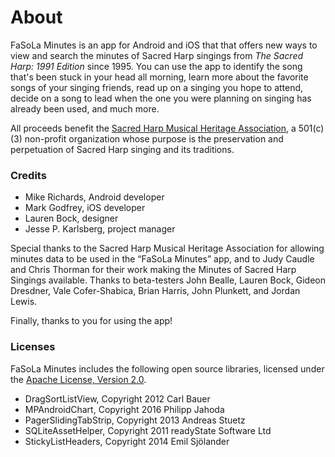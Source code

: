 # About

FaSoLa Minutes is an app for Android and iOS that that offers new ways to view and search the minutes of Sacred Harp singings from _The Sacred Harp: 1991 Edition_ since 1995. You can use the app to identify the song that's been stuck in your head all morning, learn more about the favorite songs of your singing friends, read up on a singing you hope to attend, decide on a song to lead when the one you were planning on singing has already been used, and much more.

All proceeds benefit the [Sacred Harp Musical Heritage Association](http://fasola.org/shmha/), a 501(c)(3) non-profit organization whose purpose is the preservation and perpetuation of Sacred Harp singing and its traditions.

### Credits

* Mike Richards, Android developer
* Mark Godfrey, iOS developer
* Lauren Bock, designer
* Jesse P. Karlsberg, project manager

Special thanks to the Sacred Harp Musical Heritage Association for allowing minutes data to be used in the “FaSoLa Minutes” app, and to Judy Caudle and Chris Thorman for their work making the Minutes of Sacred Harp Singings available. Thanks to beta-testers John Bealle, Lauren Bock, Gideon Dresdner, Vale Cofer-Shabica, Brian Harris, John Plunkett, and Jordan Lewis.

Finally, thanks to you for using the app!

### Licenses

FaSoLa Minutes includes the following open source libraries, licensed under the [Apache License, Version 2.0](license_apache).

* DragSortListView, Copyright 2012 Carl Bauer
* MPAndroidChart, Copyright 2016 Philipp Jahoda
* PagerSlidingTabStrip, Copyright 2013 Andreas Stuetz
* SQLiteAssetHelper, Copyright 2011 readyState Software Ltd
* StickyListHeaders, Copyright 2014 Emil Sjölander
